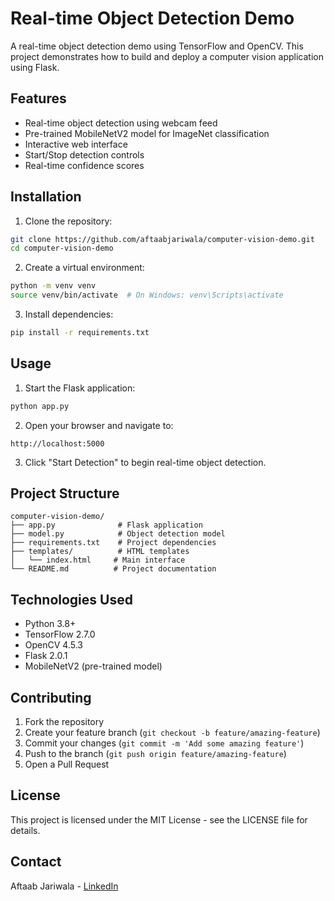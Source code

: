 # Real-time Object Detection Demo

A real-time object detection demo using TensorFlow and OpenCV. This project demonstrates how to build and deploy a computer vision application using Flask.

## Features

- Real-time object detection using webcam feed
- Pre-trained MobileNetV2 model for ImageNet classification
- Interactive web interface
- Start/Stop detection controls
- Real-time confidence scores

## Installation

1. Clone the repository:

```bash
git clone https://github.com/aftaabjariwala/computer-vision-demo.git
cd computer-vision-demo
```

2. Create a virtual environment:

```bash
python -m venv venv
source venv/bin/activate  # On Windows: venv\Scripts\activate
```

3. Install dependencies:

```bash
pip install -r requirements.txt
```

## Usage

1. Start the Flask application:

```bash
python app.py
```

2. Open your browser and navigate to:

```
http://localhost:5000
```

3. Click "Start Detection" to begin real-time object detection.

## Project Structure

```
computer-vision-demo/
├── app.py              # Flask application
├── model.py            # Object detection model
├── requirements.txt    # Project dependencies
├── templates/          # HTML templates
│   └── index.html     # Main interface
└── README.md          # Project documentation
```

## Technologies Used

- Python 3.8+
- TensorFlow 2.7.0
- OpenCV 4.5.3
- Flask 2.0.1
- MobileNetV2 (pre-trained model)

## Contributing

1. Fork the repository
2. Create your feature branch (`git checkout -b feature/amazing-feature`)
3. Commit your changes (`git commit -m 'Add some amazing feature'`)
4. Push to the branch (`git push origin feature/amazing-feature`)
5. Open a Pull Request

## License

This project is licensed under the MIT License - see the LICENSE file for details.

## Contact

Aftaab Jariwala - [LinkedIn](https://www.linkedin.com/in/aftaab-jariwala/)

